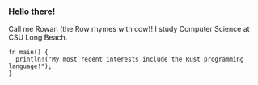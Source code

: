 ### Hello there!

Call me Rowan (the Row rhymes with cow)! I study Computer Science at CSU Long Beach.

```
fn main() {
  println!("My most recent interests include the Rust programming language!");
}
```

<!--
**RLHerbert/RLHerbert** is a ✨ _special_ ✨ repository because its `README.md` (this file) appears on your GitHub profile.

Here are some ideas to get you started:

- 🔭 I’m currently working on ...
- 🌱 I’m currently learning ...
- 👯 I’m looking to collaborate on ...
- 🤔 I’m looking for help with ...
- 💬 Ask me about ...
- 📫 How to reach me: ...
- 😄 Pronouns: ...
- ⚡ Fun fact: ...
-->

